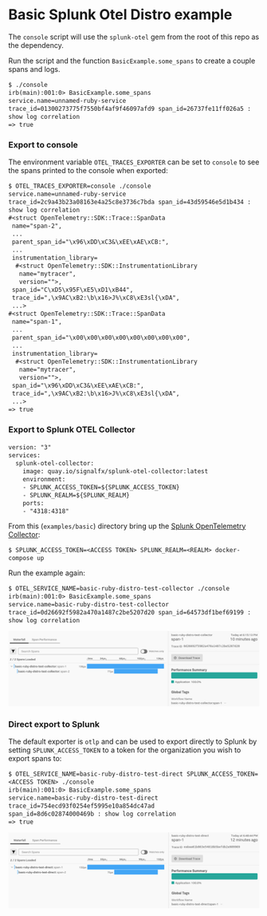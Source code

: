 # Basic Splunk Otel Distro example

The `console` script will use the `splunk-otel` gem from the root of this repo
as the dependency.

Run the script and the function `BasicExample.some_spans` to create a couple spans and logs.

``` shell
$ ./console
irb(main):001:0> BasicExample.some_spans
service.name=unnamed-ruby-service trace_id=01300273775f7550bf4af9f46097afd9 span_id=26737fe11ff026a5 : show log correlation
=> true
```

### Export to console

The environment variable `OTEL_TRACES_EXPORTER` can be set to `console` to see
the spans printed to the console when exported:

``` shell
$ OTEL_TRACES_EXPORTER=console ./console
service.name=unnamed-ruby-service trace_id=2c9a43b23a08163e4a25c8e3736c7bda span_id=43d59546e5d1b434 : show log correlation
#<struct OpenTelemetry::SDK::Trace::SpanData
 name="span-2",
 ...
 parent_span_id="\x96\xDD\xC3&\xEE\xAE\xCB:",
 ...
 instrumentation_library=
  #<struct OpenTelemetry::SDK::InstrumentationLibrary
   name="mytracer",
   version="">,
 span_id="C\xD5\x95F\xE5\xD1\xB44",
 trace_id=",\x9AC\xB2:\b\x16>J%\xC8\xE3sl{\xDA",
 ...>
#<struct OpenTelemetry::SDK::Trace::SpanData
 name="span-1",
 ...
 parent_span_id="\x00\x00\x00\x00\x00\x00\x00\x00",
 ...
 instrumentation_library=
  #<struct OpenTelemetry::SDK::InstrumentationLibrary
   name="mytracer",
   version="">,
 span_id="\x96\xDD\xC3&\xEE\xAE\xCB:",
 trace_id=",\x9AC\xB2:\b\x16>J%\xC8\xE3sl{\xDA",
 ...>
=> true
```

### Export to Splunk OTEL Collector

``` 
version: "3"
services:
  splunk-otel-collector:
    image: quay.io/signalfx/splunk-otel-collector:latest
    environment:
    - SPLUNK_ACCESS_TOKEN=${SPLUNK_ACCESS_TOKEN}
    - SPLUNK_REALM=${SPLUNK_REALM}
    ports:
    - "4318:4318"
```

From this (`examples/basic`) directory bring up the [Splunk OpenTelemetry Collector](https://github.com/signalfx/splunk-otel-collector):

``` shell
$ SPLUNK_ACCESS_TOKEN=<ACCESS TOKEN> SPLUNK_REALM=<REALM> docker-compose up
```

Run the example again:

``` 
$ OTEL_SERVICE_NAME=basic-ruby-distro-test-collector ./console
irb(main):001:0> BasicExample.some_spans
service.name=basic-ruby-distro-test-collector trace_id=0d26692f5982a470a1487c2be5207d20 span_id=64573df1bef69199 : show log correlation
```

![Splunk APM Ruby Trace](collector_trace.png)

### Direct export to Splunk

The default exporter is `otlp` and can be used to export directly to Splunk by
setting `SPLUNK_ACCESS_TOKEN` to a token for the organization you wish to export
spans to:

``` shell
$ OTEL_SERVICE_NAME=basic-ruby-distro-test-direct SPLUNK_ACCESS_TOKEN=<ACCESS TOKEN> ./console
irb(main):001:0> BasicExample.some_spans
service.name=basic-ruby-distro-test-direct trace_id=754ecd93f0254ef5995e10a854dc47ad
span_id=8d6c02874000469b : show log correlation
=> true
```

![Splunk APM Ruby Trace](direct_trace.png)
